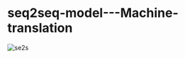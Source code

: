 # seq2seq-model---Machine-translation

![se2s](/Users/rajeshwarisah/Documents/Github/Machine_Translation_seq2seq/Machine_translation_seq2seq/M1.jpg)
